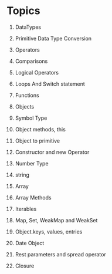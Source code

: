 # Topics

1. DataTypes

2. Primitive Data Type Conversion

3. Operators

4. Comparisons

5. Logical Operators

6. Loops And Switch statement

7. Functions

8. Objects

9. Symbol Type

10. Object methods, this

11. Object to primitive

12. Constructor and new Operator

13. Number Type

14. string

15. Array

16. Array Methods

17. Iterables

18. Map, Set, WeakMap and WeakSet

19. Object.keys, values, entries

20. Date Object

21. Rest parameters and spread operator

22. Closure
